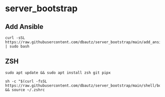 # server_bootstrap

## Add Ansible
```
curl -sSL https://raw.githubusercontent.com/dbautz/server_bootstrap/main/add_ansible.sh | sudo bash
```



## ZSH
```
sudo apt update && sudo apt install zsh git pipx
```


```
sh -c "$(curl -fsSL https://raw.githubusercontent.com/dbautz/server_bootstrap/main/shell/bootstrap_shell.sh)" && source ~/.zshrc
```
